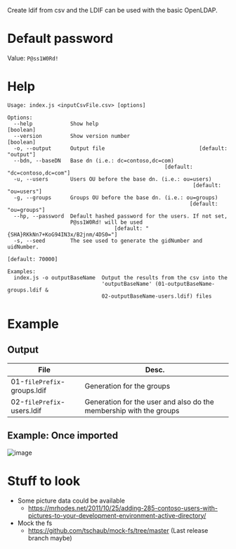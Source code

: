 Create ldif from csv and the LDIF can be used with the basic OpenLDAP.

# Default password
Value: `P@ss1W0Rd!`

# Help
```text
Usage: index.js <inputCsvFile.csv> [options]

Options:
  --help            Show help                                          [boolean]
  --version         Show version number                                [boolean]
  -o, --output      Output file                              [default: "output"]
  --bdn, --baseDN   Base dn (i.e.: dc=contoso,dc=com)
                                                  [default: "dc=contoso,dc=com"]
  -u, --users       Users OU before the base dn. (i.e.: ou=users)
                                                           [default: "ou=users"]
  -g, --groups      Groups OU before the base dn. (i.e.: ou=groups)
                                                          [default: "ou=groups"]
  --hp, --password  Default hashed password for the users. If not set,
                    P@ss1W0Rd! will be used
                                  [default: "{SHA}RKkNn7+KoG94IN3x/B2jnm/4DS0="]
  -s, --seed        The see used to generate the gidNumber and uidNumber.
                                                                [default: 70000]

Examples:
  index.js -o outputBaseName  Output the results from the csv into the
                              'outputBaseName' (01-outputBaseName-groups.ldif &
                              02-outputBaseName-users.ldif) files
```

# Example
## Output
| File | Desc. |
| ---- | ----- |
| 01-`filePrefix`-groups.ldif | Generation for the groups |
| 02-`filePrefix`-users.ldif | Generation for the user and also do the membership with the groups |

## Example: Once imported

![image](https://user-images.githubusercontent.com/446572/35681705-99522d7c-07a1-11e8-9a25-c8a2e2e09f68.png)

# Stuff to look
- Some picture data could be available 
  - https://mrhodes.net/2011/10/25/adding-285-contoso-users-with-pictures-to-your-development-environment-active-directory/
- Mock the fs
  - https://github.com/tschaub/mock-fs/tree/master (Last release branch maybe)
